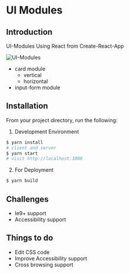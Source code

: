 # UI Modules

## Introduction
UI-Modules Using React from Create-React-App

![UI-Modules](https://user-images.githubusercontent.com/41249563/56586033-ec870d00-6619-11e9-9e37-3d360e5e27f2.png)

* card module
  * vertical
  * horizontal
* input-form module

## Installation

From your project directory, run the following:

1. Development Environment
```sh
$ yarn install
# client and server
$ yarn start
# visit http://localhost:3000
```

2. For Deployment
```sh
$ yarn build
```

## Challenges

* Ie9+ support
* Accessibility support

## Things to do

* Edit CSS code
* Improve Accessibility support
* Cross browsing support
